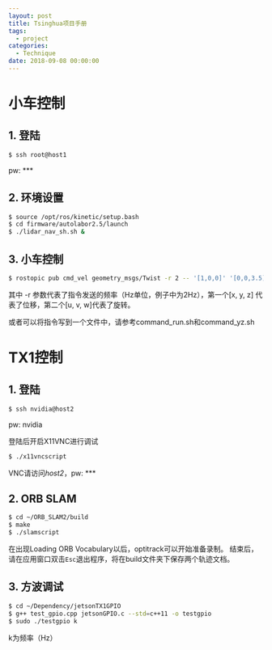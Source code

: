 ```yaml
---
layout: post
title: Tsinghua项目手册
tags:
  - project
categories:
  - Technique
date: 2018-09-08 00:00:00
---
```


# 小车控制

## 1. 登陆

```bash
$ ssh root@host1
```
pw: ***

## 2. 环境设置

```zsh
$ source /opt/ros/kinetic/setup.bash
$ cd firmware/autolabor2.5/launch
$ ./lidar_nav_sh.sh &
```
## 3. 小车控制

```zsh
$ rostopic pub cmd_vel geometry_msgs/Twist -r 2 -- '[1,0,0]' '[0,0,3.5]'
```
其中 -r 参数代表了指令发送的频率（Hz单位，例子中为2Hz），第一个[x, y, z] 代表了位移，第二个[u, v, w]代表了旋转。

或者可以将指令写到一个文件中，请参考command_run.sh和command_yz.sh

<!-- more -->

# TX1控制

## 1. 登陆

```zsh
$ ssh nvidia@host2
```
pw: nvidia

登陆后开启X11VNC进行调试
```zsh
$ ./x11vncscript
```
VNC请访问*host2*，pw: ***

## 2. ORB SLAM

```zsh
$ cd ~/ORB_SLAM2/build
$ make
$ ./slamscript
```
在出现Loading ORB Vocabulary以后，optitrack可以开始准备录制。
结束后，请在应用窗口双击```Esc```退出程序，将在build文件夹下保存两个轨迹文档。

## 3. 方波调试

```zsh
$ cd ~/Dependency/jetsonTX1GPIO
$ g++ test_gpio.cpp jetsonGPIO.c --std=c++11 -o testgpio
$ sudo ./testgpio k
```
k为频率（Hz）